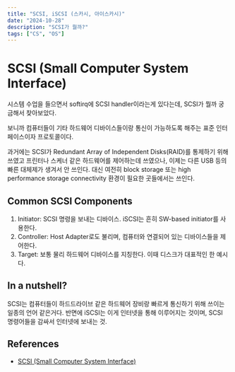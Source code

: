 ```yaml
---
title: "SCSI, iSCSI (스카시, 아이스카시)"
date: "2024-10-28"
description: "SCSI가 뭘까?"
tags: ["CS", "OS"]
---
```


# SCSI (Small Computer System Interface)

시스템 수업을 들으면서 softirq에 SCSI handler이라는게 있다는데, SCSI가 뭘까 궁금해서 찾아보았다.

보니까 컴퓨터들이 기타 하드웨어 디바이스들이랑 통신이 가능하도록 해주는 표준 인터페이스이자 프로토콜이다.

과거에는 SCSI가 Redundant Array of Independent Disks(RAID)를 통제하기 위해 쓰였고 프린터나 스케너 같은 하드웨어를 제어하는데 쓰였으나, 이제는 다른 USB 등의 빠른 대체제가 생겨서 안 쓰인다. 대신 여전히 block storage 또는 high performance storage connectivity 환경이 필요한 곳들에서는 쓰인다.

## Common SCSI Components

1. Initiator: SCSI 명령을 보내는 디바이스. iSCSI는 흔히 SW-based initiator를 사용한다.
2. Controller: Host Adapter로도 불리며, 컴퓨터와 연결되어 있는 디바이스들을 제어한다.
3. Target: 보통 물리 하드웨어 디바이스를 지칭한다. 이때 디스크가 대표적인 한 예시다. 

## In a nutshell?

SCSI는 컴퓨터들이 하드드라이브 같은 하드웨어 장비랑 빠르게 통신하기 위해 쓰이는 일종의 언어 같은거다. 반면에 iSCSI는 이게 인터넷을 통해 이루어지는 것이며, SCSI 명령어들을 감싸서 인터넷에 보내는 것.


## References
- [SCSI (Small Computer System Interface)](https://www.techtarget.com/searchstorage/definition/SCSI)